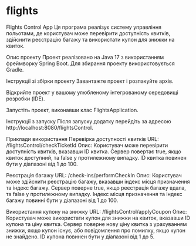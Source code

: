 # flights
Flights Control App
Ця програма реалізує систему управління польотами, де користувач може перевірити доступність квитків, здійснити реєстрацію багажу та використати купон для знижки на квиток.

Опис проекту
Проект реалізовано на Java 17 з використанням фреймворку Spring Boot. Для збирання проекту використовується Gradle.

Інструкції зі збірки проекту
Завантажте проект і розпакуйте архів.

Відкрийте проект у вашому улюбленому інтегрованому середовищі розробки (IDE).

Запустіть проект, виконавши клас FlightsApplication.

Інструкції з запуску
Після запуску додатку перейдіть за адресою http://localhost:8080/flightsControl.

Приклади використання
Перевірка доступності квитків
URL: /flightsControl/checkTicketId
Опис: Користувач може перевірити доступність квитків, вказавши ID квитка. Сервер повертає true, якщо квиток доступний, та false у протилежному випадку. 
ID квитка повинен бути у діапазоні від 1 до 100.

Реєстрація багажу
URL: /check-ins/performCheckIn
Опис: Користувач може здійснити реєстрацію багажу, вказавши індекс місця призначення та індекс багажу. Сервер поверне true, якщо реєстрація багажу вдала, та false у протилежному випадку.
Індекс місця призначення та індекс багажу повинні бути у діапазоні від 1 до 100.

Використання купону на знижку
URL: /flightsControl/applyCoupon
Опис: Користувач може використати купон для знижки на квиток, вказавши ID купона та ціну квитка. Сервер поверне нову ціну квитка з урахуванням знижки, якщо купон існує, або повідомлення про помилку, якщо купон не знайдено.
ID купона повинен бути у діапазоні від 1 до 5.
